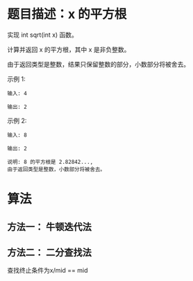 # 题目描述：x 的平方根

实现 int sqrt(int x) 函数。

计算并返回 x 的平方根，其中 x 是非负整数。

由于返回类型是整数，结果只保留整数的部分，小数部分将被舍去。

示例 1:

    输入: 4

    输出: 2

示例 2:

    输入: 8

    输出: 2

    说明: 8 的平方根是 2.82842..., 
    由于返回类型是整数，小数部分将被舍去。
    
# 算法
## 方法一： 牛顿迭代法
    
## 方法二： 二分查找法
   查找终止条件为x/mid == mid
